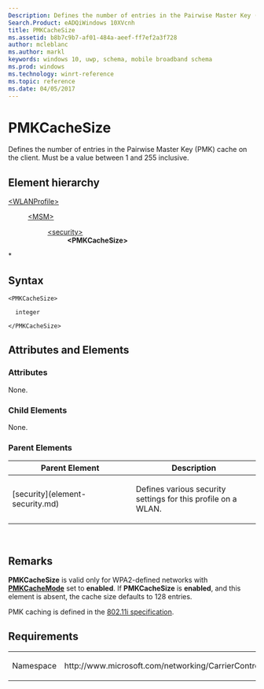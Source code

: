 ```yaml
---
Description: Defines the number of entries in the Pairwise Master Key (PMK) cache on the client.
Search.Product: eADQiWindows 10XVcnh
title: PMKCacheSize
ms.assetid: b8b7c9b7-af01-484a-aeef-ff7ef2a3f728
author: mcleblanc
ms.author: markl
keywords: windows 10, uwp, schema, mobile broadband schema
ms.prod: windows
ms.technology: winrt-reference
ms.topic: reference
ms.date: 04/05/2017
---
```


# PMKCacheSize


Defines the number of entries in the Pairwise Master Key (PMK) cache on the client. Must be a value between 1 and 255 inclusive.

## Element hierarchy

<dl>
<dt><a href="element-wlanprofile.md">&lt;WLANProfile&gt;</a></dt>
<dd>
<dl>
<dt><a href="element-msm.md">&lt;MSM&gt;</a></dt>
<dd>
<dl>
<dt><a href="element-security.md">&lt;security&gt;</a></dt>
<dd><b>&lt;PMKCacheSize&gt;</b></dd>
</dl>
</dd>
</dl>
</dd>
</dl>*

## Syntax

``` syntax
<PMKCacheSize>

  integer

</PMKCacheSize>
```

## Attributes and Elements


### Attributes

None.

### Child Elements

None.

### Parent Elements

<table>
<colgroup>
<col width="50%" />
<col width="50%" />
</colgroup>
<thead>
<tr class="header">
<th>Parent Element</th>
<th>Description</th>
</tr>
</thead>
<tbody>
<tr class="odd">
<td>[security](element-security.md)</td>
<td><p>Defines various security settings for this profile on a WLAN.</p></td>
</tr>
</tbody>
</table>

 

## Remarks

**PMKCacheSize** is valid only for WPA2-defined networks with [**PMKCacheMode**](element-pmkcachemode.md) set to **enabled**. If **PMKCacheSize** is **enabled**, and this element is absent, the cache size defaults to 128 entries.

PMK caching is defined in the [802.11i specification](http://standards.ieee.org/getieee802/download/802.11i-2004.pdf).

## Requirements

<table>
<colgroup>
<col width="50%" />
<col width="50%" />
</colgroup>
<tbody>
<tr class="odd">
<td><p>Namespace</p></td>
<td><p>http://www.microsoft.com/networking/CarrierControl/WLAN/v1</p></td>
</tr>
</tbody>
</table>

 

 



